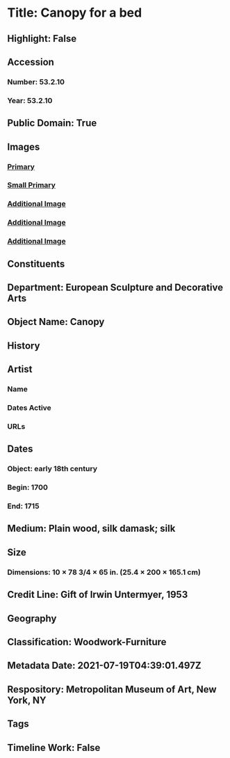 # Title: Canopy for a bed
## Highlight: False
## Accession
### Number: 53.2.10
### Year: 53.2.10
## Public Domain: True
## Images
### [Primary](https://images.metmuseum.org/CRDImages/es/original/DP154559.jpg)
### [Small Primary](https://images.metmuseum.org/CRDImages/es/web-large/DP154559.jpg)
### [Additional Image](https://images.metmuseum.org/CRDImages/es/original/LC-53_2_10.jpg)
### [Additional Image](https://images.metmuseum.org/CRDImages/es/original/DP155163.jpg)
### [Additional Image](https://images.metmuseum.org/CRDImages/es/original/DP155164.jpg)
## Constituents
## Department: European Sculpture and Decorative Arts
## Object Name: Canopy
## History
## Artist
### Name
### Dates Active
### URLs
## Dates
### Object: early 18th century
### Begin: 1700
### End: 1715
## Medium: Plain wood, silk damask; silk
## Size
### Dimensions: 10 × 78 3/4 × 65 in. (25.4 × 200 × 165.1 cm)
## Credit Line: Gift of Irwin Untermyer, 1953
## Geography
## Classification: Woodwork-Furniture
## Metadata Date: 2021-07-19T04:39:01.497Z
## Respository: Metropolitan Museum of Art, New York, NY
## Tags
## Timeline Work: False